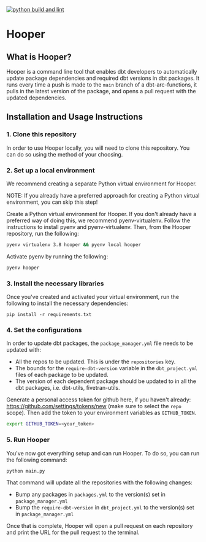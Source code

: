 [![python build and lint](https://github.com/bsd/dbt_package_updater/actions/workflows/python-app.yml/badge.svg)](https://github.com/bsd/dbt_package_updater/actions/workflows/python-app.yml)

# Hooper

## What is Hooper?

Hooper is a command line tool that enables dbt developers to automatically update package dependencies and required dbt versions in dbt packages. It runs every time a push is made to the `main` branch of a dbt-arc-functions, it pulls in the latest version of the package, and opens a pull request with the updated dependencies.

## Installation and Usage Instructions

### 1. Clone this repository

In order to use Hooper locally, you will need to clone this repository. You can do so using the method of your choosing.

### 2. Set up a local environment

We recommend creating a separate Python virtual environment for Hooper.

NOTE: If you already have a preferred approach for creating a Python virtual environment, you can skip this step!

Create a Python virtual environment for Hooper. If you don't already have a preferred way of doing this, we recommend pyenv-virtualenv. Follow the instructions to install pyenv and pyenv-virtualenv. Then, from the Hooper repository, run the following:

```bash
pyenv virtualenv 3.8 hooper && pyenv local hooper
```

Activate pyenv by running the following:

```bash
pyenv hooper
```

### 3. Install the necessary libraries

Once you've created and activated your virtual environment, run the following to install the necessary dependencies:

```base
pip install -r requirements.txt
```

### 4. Set the configurations

In order to update dbt packages, the `package_manager.yml` file needs to be updated with:

* All the repos to be updated. This is under the `repositories` key.
* The bounds for the `require-dbt-version` variable in the `dbt_project.yml` files of each package to be updated.
* The version of each dependent package should be updated to in all the dbt packages, i.e. dbt-utils, fivetran-utils.

Generate a personal access token for github here, if you haven't already: <https://github.com/settings/tokens/new> (make sure to select the `repo` scope). Then add the token to your environment variables as `GITHUB_TOKEN`.

```bash
export GITHUB_TOKEN=<your_token>
```

### 5. Run Hooper

You've now got everything setup and can run Hooper. To do so, you can run the following command:

```bash
python main.py
```

That command will update all the repositories with the following changes:

* Bump any packages in `packages.yml` to the version(s) set in `package_manager.yml`
* Bump the `require-dbt-version` in `dbt_project.yml` to the version(s) set in `package_manager.yml`

Once that is complete, Hooper will open a pull request on each repository and print the URL for the pull request to the terminal.
